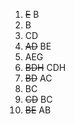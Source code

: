 1. ~~E~~ B
2. B
3. CD
4. ~~AD~~ BE
5. AEG
6. ~~BDH~~ CDH
7. ~~BD~~ AC
8. BC
9. ~~CD~~ BC
10. ~~BE~~ AB
